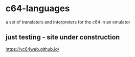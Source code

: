 # c64-languages
a set of translaters and interpreters for the c64 in an emulator

## just testing - site under construction
https://vc64web.github.io/
